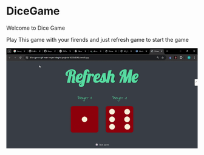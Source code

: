 # DiceGame
Welcome to Dice Game 

Play This game with your firends and just refresh game to start the game

![Demo](asset/Demo.gif)